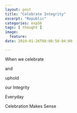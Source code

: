 ```yaml
---
layout: post
title: "Celebrate Integrity"
excerpt: "Republic"
categories: exp56
tags: [ thought ]
image:
  feature:
date: 2019-01-26T08:08:50-04:00

---
```


When we celebrate

and

uphold

our Integrity

Everyday

Celebration Makes Sense
